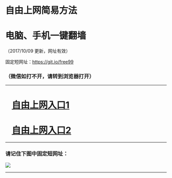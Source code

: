 ﻿# 自由上网简易方法

# 电脑、手机一键翻墙

（2017/10/09 更新，网址有效）

固定短网址：https://git.io/free99

### （微信如打不开，请转到浏览器打开）


***





# &nbsp;&nbsp; <a href="http://ft2547324013.fwq-tz-1001.info/fwqtz01.html?t=100900119540 " target="_blank">自由上网入口1</a>
# &nbsp;&nbsp; <a href="http://ft1195823752.fwq-tz-1002.info/fwqtz02.html?t=100900125656 " target="_blank">自由上网入口2</a>
***

### 请记住下图中固定短网址：

<img src="https://s3-us-west-2.amazonaws.com/fwq-1001/yjfq-20170905okok.png" /> 


***

